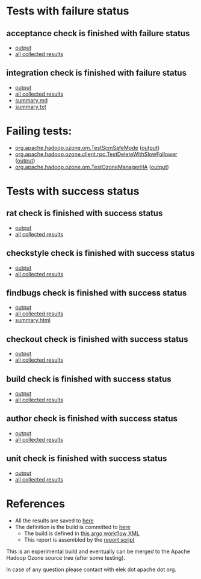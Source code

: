 # Tests with failure status

## acceptance check is finished with failure status

   * [output](https://raw.githubusercontent.com/elek/ozone-ci-03/master/pr/pr-hdds-1701-29n7p/acceptance/output.log)
   * [all collected results](https://github.com/elek/ozone-ci-03/tree/master/pr/pr-hdds-1701-29n7p/acceptance)


## integration check is finished with failure status

   * [output](https://raw.githubusercontent.com/elek/ozone-ci-03/master/pr/pr-hdds-1701-29n7p/integration/output.log)
   * [all collected results](https://github.com/elek/ozone-ci-03/tree/master/pr/pr-hdds-1701-29n7p/integration)
   * [summary.md](https://github.com/elek/ozone-ci-03/tree/master/pr/pr-hdds-1701-29n7p/integration/summary.md)
   * [summary.txt](https://github.com/elek/ozone-ci-03/tree/master/pr/pr-hdds-1701-29n7p/integration/summary.txt)

# Failing tests: 

 * [org.apache.hadoop.ozone.om.TestScmSafeMode](hadoop-ozone/integration-test/org.apache.hadoop.ozone.om.TestScmSafeMode.txt) ([output](hadoop-ozone/integration-test/org.apache.hadoop.ozone.om.TestScmSafeMode-output.txt))
 * [org.apache.hadoop.ozone.client.rpc.TestDeleteWithSlowFollower](hadoop-ozone/integration-test/org.apache.hadoop.ozone.client.rpc.TestDeleteWithSlowFollower.txt) ([output](hadoop-ozone/integration-test/org.apache.hadoop.ozone.client.rpc.TestDeleteWithSlowFollower-output.txt))
 * [org.apache.hadoop.ozone.om.TestOzoneManagerHA](hadoop-ozone/integration-test/org.apache.hadoop.ozone.om.TestOzoneManagerHA.txt) ([output](hadoop-ozone/integration-test/org.apache.hadoop.ozone.om.TestOzoneManagerHA-output.txt))


# Tests with success status

## rat check is finished with success status

   * [output](https://raw.githubusercontent.com/elek/ozone-ci-03/master/pr/pr-hdds-1701-29n7p/rat/output.log)
   * [all collected results](https://github.com/elek/ozone-ci-03/tree/master/pr/pr-hdds-1701-29n7p/rat)


## checkstyle check is finished with success status

   * [output](https://raw.githubusercontent.com/elek/ozone-ci-03/master/pr/pr-hdds-1701-29n7p/checkstyle/output.log)
   * [all collected results](https://github.com/elek/ozone-ci-03/tree/master/pr/pr-hdds-1701-29n7p/checkstyle)


## findbugs check is finished with success status

   * [output](https://raw.githubusercontent.com/elek/ozone-ci-03/master/pr/pr-hdds-1701-29n7p/findbugs/output.log)
   * [all collected results](https://github.com/elek/ozone-ci-03/tree/master/pr/pr-hdds-1701-29n7p/findbugs)
   * [summary.html](https://elek.github.io/ozone-ci-03/pr/pr-hdds-1701-29n7p/findbugs/summary.html)


## checkout check is finished with success status

   * [output](https://raw.githubusercontent.com/elek/ozone-ci-03/master/pr/pr-hdds-1701-29n7p/checkout/output.log)
   * [all collected results](https://github.com/elek/ozone-ci-03/tree/master/pr/pr-hdds-1701-29n7p/checkout)


## build check is finished with success status

   * [output](https://raw.githubusercontent.com/elek/ozone-ci-03/master/pr/pr-hdds-1701-29n7p/build/output.log)
   * [all collected results](https://github.com/elek/ozone-ci-03/tree/master/pr/pr-hdds-1701-29n7p/build)


## author check is finished with success status

   * [output](https://raw.githubusercontent.com/elek/ozone-ci-03/master/pr/pr-hdds-1701-29n7p/author/output.log)
   * [all collected results](https://github.com/elek/ozone-ci-03/tree/master/pr/pr-hdds-1701-29n7p/author)


## unit check is finished with success status

   * [output](https://raw.githubusercontent.com/elek/ozone-ci-03/master/pr/pr-hdds-1701-29n7p/unit/output.log)
   * [all collected results](https://github.com/elek/ozone-ci-03/tree/master/pr/pr-hdds-1701-29n7p/unit)




# References

 * All the results are saved to [here](https://github.com/elek/ozone-ci-03/tree/master/pr/pr-hdds-1701-29n7p/)
 * The definition is the build is committed to [here](https://github.com/elek/argo-ozone)
    * The build is defined in [this argo workflow XML](https://github.com/elek/argo-ozone/blob/master/ozone-build.yaml)
    * This report is assembled by the [report script](https://github.com/elek/argo-ozone/blob/master/scripts/report.sh)

This is an experimental build and eventually can be merged to the Apache Hadoop Ozone source tree (after some testing).

In case of any question please contact with elek dot apache dot org.
